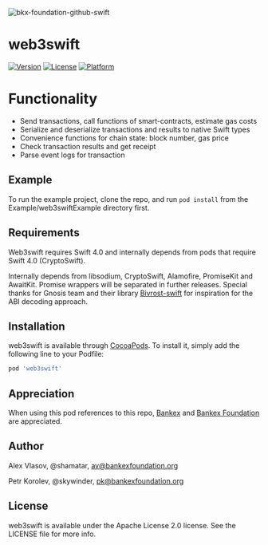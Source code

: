 ![bkx-foundation-github-swift](https://user-images.githubusercontent.com/3356474/34412791-5b58962c-ebf0-11e7-8460-5592b12e6e9d.png)

# web3swift

[![Version](https://img.shields.io/cocoapods/v/web3swift.svg?style=flat)](http://cocoapods.org/pods/web3swift)
[![License](https://img.shields.io/cocoapods/l/web3swift.svg?style=flat)](http://cocoapods.org/pods/web3swift)
[![Platform](https://img.shields.io/cocoapods/p/web3swift.svg?style=flat)](http://cocoapods.org/pods/web3swift)

# Functionality

- Send transactions, call functions of smart-contracts, estimate gas costs
- Serialize and deserialize transactions and results to native Swift types
- Convenience functions for chain state: block number, gas price
- Check transaction results and get receipt
- Parse event logs for transaction

## Example

To run the example project, clone the repo, and run `pod install` from the Example/web3swiftExample directory first.

## Requirements

Web3swift requires Swift 4.0 and internally depends from pods that require Swift 4.0 (CryptoSwift).

Internally depends from libsodium, CryptoSwift, Alamofire, PromiseKit and AwaitKit. Promise wrappers will be separated in further releases. Special thanks for Gnosis team and their library [Bivrost-swift](https://github.com/gnosis/bivrost-swift) for inspiration for the ABI decoding approach.

## Installation

web3swift is available through [CocoaPods](http://cocoapods.org). To install
it, simply add the following line to your Podfile:

```ruby
pod 'web3swift'
```

## Appreciation

When using this pod references to this repo, [Bankex](http://bankex.com) and [Bankex Foundation](http://bankexfoundation.org) are appreciated.

## Author

Alex Vlasov, @shamatar,  av@bankexfoundation.org

Petr Korolev, @skywinder, pk@bankexfoundation.org

## License

web3swift is available under the Apache License 2.0 license. See the LICENSE file for more info.
